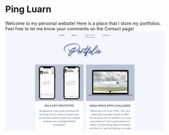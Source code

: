 # Ping Luarn
Welcome to my personal website!
Here is a place that I store my portfolios. 
Feel free to let me know your comments on the Contact page!
![preview of website](src/portfolio.gif)
